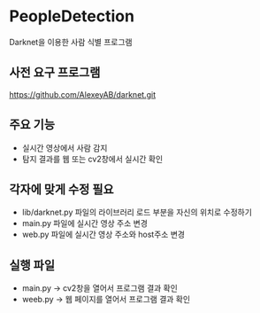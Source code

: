 # PeopleDetection
Darknet을 이용한 사람 식별 프로그램

## 사전 요구 프로그램
https://github.com/AlexeyAB/darknet.git

## 주요 기능
- 실시간 영상에서 사람 감지   
- 탐지 결과를 웹 또는 cv2창에서 실시간 확인   

## 각자에 맞게 수정 필요
- lib/darknet.py 파일의 라이브러리 로드 부분을 자신의 위치로 수정하기   
- main.py 파일에 실시간 영상 주소 변경   
- web.py 파일에 실시간 영상 주소와 host주소 변경   

## 실행 파일
- main.py -> cv2창을 열어서 프로그램 결과 확인   
- weeb.py -> 웹 페이지를 열어서 프로그램 결과 확인   
